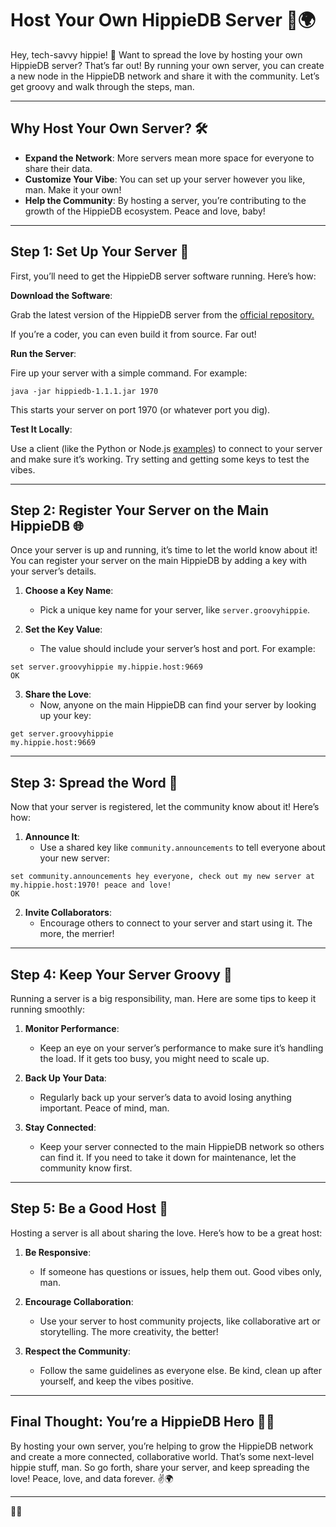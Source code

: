 # Host Your Own HippieDB Server 🌈🌍

Hey, tech-savvy hippie! 🌟 Want to spread the love by hosting your own HippieDB server? That’s far out! By running your own server, you can create a new node in the HippieDB network and share it with the community. Let’s get groovy and walk through the steps, man.

---

## **Why Host Your Own Server?** 🛠️
- **Expand the Network**: More servers mean more space for everyone to share their data.
- **Customize Your Vibe**: You can set up your server however you like, man. Make it your own!
- **Help the Community**: By hosting a server, you’re contributing to the growth of the HippieDB ecosystem. Peace and love, baby!

---

## Step 1: Set Up Your Server 🌱

First, you’ll need to get the HippieDB server software running. Here’s how:

**Download the Software**:
    
Grab the latest version of the HippieDB server from the [official repository.](https://github.com/HippieDB/kredis/releases)
   
If you’re a coder, you can even build it from source. Far out!

**Run the Server**:
   
Fire up your server with a simple command. For example:
```
java -jar hippiedb-1.1.1.jar 1970
```
   This starts your server on port 1970 (or whatever port you dig).

   **Test It Locally**:

   Use a client (like the Python or Node.js [examples](clients.md)) to connect to your server and make sure it’s working. Try setting and getting some keys to test the vibes.

---

## Step 2: Register Your Server on the Main HippieDB 🌐

Once your server is up and running, it’s time to let the world know about it! You can register your server on the main HippieDB by adding a key with your server’s details.

1. **Choose a Key Name**:
   - Pick a unique key name for your server, like `server.groovyhippie`.

2. **Set the Key Value**:
   - The value should include your server’s host and port. For example:

```
set server.groovyhippie my.hippie.host:9669
OK
```

3. **Share the Love**:
   - Now, anyone on the main HippieDB can find your server by looking up your key:
```
get server.groovyhippie
my.hippie.host:9669
```

---

## Step 3: Spread the Word 🌟

Now that your server is registered, let the community know about it! Here’s how:

1. **Announce It**:
   - Use a shared key like `community.announcements` to tell everyone about your new server:
```
set community.announcements hey everyone, check out my new server at my.hippie.host:1970! peace and love!
OK
```

2. **Invite Collaborators**:
   - Encourage others to connect to your server and start using it. The more, the merrier!

---

## Step 4: Keep Your Server Groovy 🎸

Running a server is a big responsibility, man. Here are some tips to keep it running smoothly:

1. **Monitor Performance**:
   - Keep an eye on your server’s performance to make sure it’s handling the load. If it gets too busy, you might need to scale up.

2. **Back Up Your Data**:
   - Regularly back up your server’s data to avoid losing anything important. Peace of mind, man.

3. **Stay Connected**:
   - Keep your server connected to the main HippieDB network so others can find it. If you need to take it down for maintenance, let the community know first.

---

## Step 5: Be a Good Host 🌿

Hosting a server is all about sharing the love. Here’s how to be a great host:

1. **Be Responsive**:
   - If someone has questions or issues, help them out. Good vibes only, man.

2. **Encourage Collaboration**:
   - Use your server to host community projects, like collaborative art or storytelling. The more creativity, the better!

3. **Respect the Community**:
   - Follow the same guidelines as everyone else. Be kind, clean up after yourself, and keep the vibes positive.

---

## Final Thought: You’re a HippieDB Hero 🌈✨

By hosting your own server, you’re helping to grow the HippieDB network and create a more connected, collaborative world. That’s some next-level hippie stuff, man. So go forth, share your server, and keep spreading the love! Peace, love, and data forever. ✌️🌍

---

🌟🎶